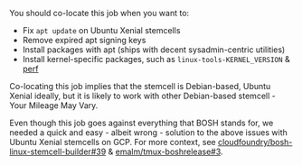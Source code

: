 You should co-locate this job when you want to:

* Fix `apt update` on Ubuntu Xenial stemcells
* Remove expired apt signing keys
* Install packages with apt (ships with decent sysadmin-centric utilities)
* Install kernel-specific packages, such as `linux-tools-KERNEL_VERSION` &amp; [perf](http://www.brendangregg.com/perf.html)

Co-locating this job implies that the stemcell is Debian-based, Ubuntu Xenial
ideally, but it is likely to work with other Debian-based stemcell - Your
Mileage May Vary.

Even though this job goes against everything that BOSH stands for, we needed a
quick and easy - albeit wrong - solution to the above issues with Ubuntu Xenial
stemcells on GCP.  For more context, see
[cloudfoundry/bosh-linux-stemcell-builder#39](https://github.com/cloudfoundry/bosh-linux-stemcell-builder/issues/39#issuecomment-418136627)
&amp;
[emalm/tmux-boshrelease#3](https://github.com/emalm/tmux-boshrelease/issues/3).
